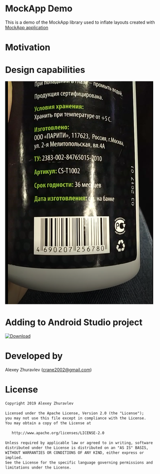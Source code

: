 # MockApp Demo

This is a demo of the MockApp library used to inflate layouts created with 
[MockApp application](https://play.google.com/store/apps/details?id=com.crane.mockapp)

# Motivation

# Design capabilities

![sss](/app/src/Capture.PNG)

# Adding to Android Studio project

[ ![Download](https://api.bintray.com/packages/crane2002/maven/mockapp-core/images/download.svg?version=1.40.1) ](https://bintray.com/crane2002/maven/mockapp-core/1.40.1/link)

# Developed by
Alexey Zhuravlev ([crane2002@gmail.com](mailto:crane2002@gmail.com))

# License
    Copyright 2019 Alexey Zhuravlev
    
    Licensed under the Apache License, Version 2.0 (the "License");
    you may not use this file except in compliance with the License.
    You may obtain a copy of the License at
    
       http://www.apache.org/licenses/LICENSE-2.0
    
    Unless required by applicable law or agreed to in writing, software
    distributed under the License is distributed on an "AS IS" BASIS,
    WITHOUT WARRANTIES OR CONDITIONS OF ANY KIND, either express or implied.
    See the License for the specific language governing permissions and
    limitations under the License.

    
    
